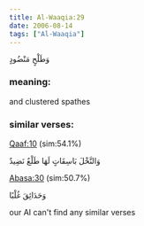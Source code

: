 ```yaml
---
title: Al-Waaqia:29
date: 2006-08-14
tags: ["Al-Waaqia"]
---
```

وَطَلْحٍ مَنْضُودٍ
### meaning: 
and clustered spathes
### similar verses: 

[Qaaf:10](/50/10) (sim:54.1%)

وَالنَّخْلَ بَاسِقَاتٍ لَهَا طَلْعٌ نَضِيدٌ

[Abasa:30](/80/30) (sim:50.7%)

وَحَدَائِقَ غُلْبًا

our AI can't find any similar verses


